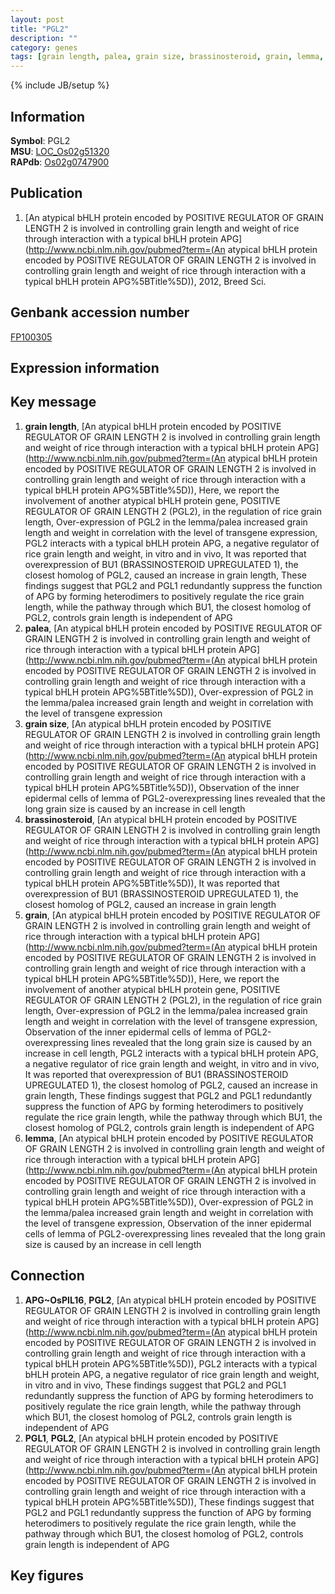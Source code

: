 ```yaml
---
layout: post
title: "PGL2"
description: ""
category: genes
tags: [grain length, palea, grain size, brassinosteroid, grain, lemma, Gene]
---
```

{% include JB/setup %}

## Information
__Symbol__: PGL2  
__MSU__: [LOC_Os02g51320](http://rice.plantbiology.msu.edu/cgi-bin/ORF_infopage.cgi?orf=LOC_Os02g51320)  
__RAPdb__: [Os02g0747900](http://rapdb.dna.affrc.go.jp/viewer/gbrowse_details/irgsp1?name=Os02g0747900)  

## Publication
1. [An atypical bHLH protein encoded by POSITIVE REGULATOR OF GRAIN LENGTH 2 is involved in controlling grain length and weight of rice through interaction with a typical bHLH protein APG](http://www.ncbi.nlm.nih.gov/pubmed?term=(An atypical bHLH protein encoded by POSITIVE REGULATOR OF GRAIN LENGTH 2 is involved in controlling grain length and weight of rice through interaction with a typical bHLH protein APG%5BTitle%5D)), 2012, Breed Sci.

## Genbank accession number
[FP100305](http://www.ncbi.nlm.nih.gov/nuccore/FP100305)

## Expression information

## Key message
1. __grain length__, [An atypical bHLH protein encoded by POSITIVE REGULATOR OF GRAIN LENGTH 2 is involved in controlling grain length and weight of rice through interaction with a typical bHLH protein APG](http://www.ncbi.nlm.nih.gov/pubmed?term=(An atypical bHLH protein encoded by POSITIVE REGULATOR OF GRAIN LENGTH 2 is involved in controlling grain length and weight of rice through interaction with a typical bHLH protein APG%5BTitle%5D)),  Here, we report the involvement of another atypical bHLH protein gene, POSITIVE REGULATOR OF GRAIN LENGTH 2 (PGL2), in the regulation of rice grain length, Over-expression of PGL2 in the lemma/palea increased grain length and weight in correlation with the level of transgene expression, PGL2 interacts with a typical bHLH protein APG, a negative regulator of rice grain length and weight, in vitro and in vivo, It was reported that overexpression of BU1 (BRASSINOSTEROID UPREGULATED 1), the closest homolog of PGL2, caused an increase in grain length, These findings suggest that PGL2 and PGL1 redundantly suppress the function of APG by forming heterodimers to positively regulate the rice grain length, while the pathway through which BU1, the closest homolog of PGL2, controls grain length is independent of APG
2. __palea__, [An atypical bHLH protein encoded by POSITIVE REGULATOR OF GRAIN LENGTH 2 is involved in controlling grain length and weight of rice through interaction with a typical bHLH protein APG](http://www.ncbi.nlm.nih.gov/pubmed?term=(An atypical bHLH protein encoded by POSITIVE REGULATOR OF GRAIN LENGTH 2 is involved in controlling grain length and weight of rice through interaction with a typical bHLH protein APG%5BTitle%5D)),  Over-expression of PGL2 in the lemma/palea increased grain length and weight in correlation with the level of transgene expression
3. __grain size__, [An atypical bHLH protein encoded by POSITIVE REGULATOR OF GRAIN LENGTH 2 is involved in controlling grain length and weight of rice through interaction with a typical bHLH protein APG](http://www.ncbi.nlm.nih.gov/pubmed?term=(An atypical bHLH protein encoded by POSITIVE REGULATOR OF GRAIN LENGTH 2 is involved in controlling grain length and weight of rice through interaction with a typical bHLH protein APG%5BTitle%5D)),  Observation of the inner epidermal cells of lemma of PGL2-overexpressing lines revealed that the long grain size is caused by an increase in cell length
4. __brassinosteroid__, [An atypical bHLH protein encoded by POSITIVE REGULATOR OF GRAIN LENGTH 2 is involved in controlling grain length and weight of rice through interaction with a typical bHLH protein APG](http://www.ncbi.nlm.nih.gov/pubmed?term=(An atypical bHLH protein encoded by POSITIVE REGULATOR OF GRAIN LENGTH 2 is involved in controlling grain length and weight of rice through interaction with a typical bHLH protein APG%5BTitle%5D)),  It was reported that overexpression of BU1 (BRASSINOSTEROID UPREGULATED 1), the closest homolog of PGL2, caused an increase in grain length
5. __grain__, [An atypical bHLH protein encoded by POSITIVE REGULATOR OF GRAIN LENGTH 2 is involved in controlling grain length and weight of rice through interaction with a typical bHLH protein APG](http://www.ncbi.nlm.nih.gov/pubmed?term=(An atypical bHLH protein encoded by POSITIVE REGULATOR OF GRAIN LENGTH 2 is involved in controlling grain length and weight of rice through interaction with a typical bHLH protein APG%5BTitle%5D)),  Here, we report the involvement of another atypical bHLH protein gene, POSITIVE REGULATOR OF GRAIN LENGTH 2 (PGL2), in the regulation of rice grain length, Over-expression of PGL2 in the lemma/palea increased grain length and weight in correlation with the level of transgene expression, Observation of the inner epidermal cells of lemma of PGL2-overexpressing lines revealed that the long grain size is caused by an increase in cell length, PGL2 interacts with a typical bHLH protein APG, a negative regulator of rice grain length and weight, in vitro and in vivo, It was reported that overexpression of BU1 (BRASSINOSTEROID UPREGULATED 1), the closest homolog of PGL2, caused an increase in grain length, These findings suggest that PGL2 and PGL1 redundantly suppress the function of APG by forming heterodimers to positively regulate the rice grain length, while the pathway through which BU1, the closest homolog of PGL2, controls grain length is independent of APG
6. __lemma__, [An atypical bHLH protein encoded by POSITIVE REGULATOR OF GRAIN LENGTH 2 is involved in controlling grain length and weight of rice through interaction with a typical bHLH protein APG](http://www.ncbi.nlm.nih.gov/pubmed?term=(An atypical bHLH protein encoded by POSITIVE REGULATOR OF GRAIN LENGTH 2 is involved in controlling grain length and weight of rice through interaction with a typical bHLH protein APG%5BTitle%5D)),  Over-expression of PGL2 in the lemma/palea increased grain length and weight in correlation with the level of transgene expression, Observation of the inner epidermal cells of lemma of PGL2-overexpressing lines revealed that the long grain size is caused by an increase in cell length

## Connection
1. __APG~OsPIL16__, __PGL2__, [An atypical bHLH protein encoded by POSITIVE REGULATOR OF GRAIN LENGTH 2 is involved in controlling grain length and weight of rice through interaction with a typical bHLH protein APG](http://www.ncbi.nlm.nih.gov/pubmed?term=(An atypical bHLH protein encoded by POSITIVE REGULATOR OF GRAIN LENGTH 2 is involved in controlling grain length and weight of rice through interaction with a typical bHLH protein APG%5BTitle%5D)),  PGL2 interacts with a typical bHLH protein APG, a negative regulator of rice grain length and weight, in vitro and in vivo, These findings suggest that PGL2 and PGL1 redundantly suppress the function of APG by forming heterodimers to positively regulate the rice grain length, while the pathway through which BU1, the closest homolog of PGL2, controls grain length is independent of APG
2. __PGL1__, __PGL2__, [An atypical bHLH protein encoded by POSITIVE REGULATOR OF GRAIN LENGTH 2 is involved in controlling grain length and weight of rice through interaction with a typical bHLH protein APG](http://www.ncbi.nlm.nih.gov/pubmed?term=(An atypical bHLH protein encoded by POSITIVE REGULATOR OF GRAIN LENGTH 2 is involved in controlling grain length and weight of rice through interaction with a typical bHLH protein APG%5BTitle%5D)),  These findings suggest that PGL2 and PGL1 redundantly suppress the function of APG by forming heterodimers to positively regulate the rice grain length, while the pathway through which BU1, the closest homolog of PGL2, controls grain length is independent of APG

## Key figures


